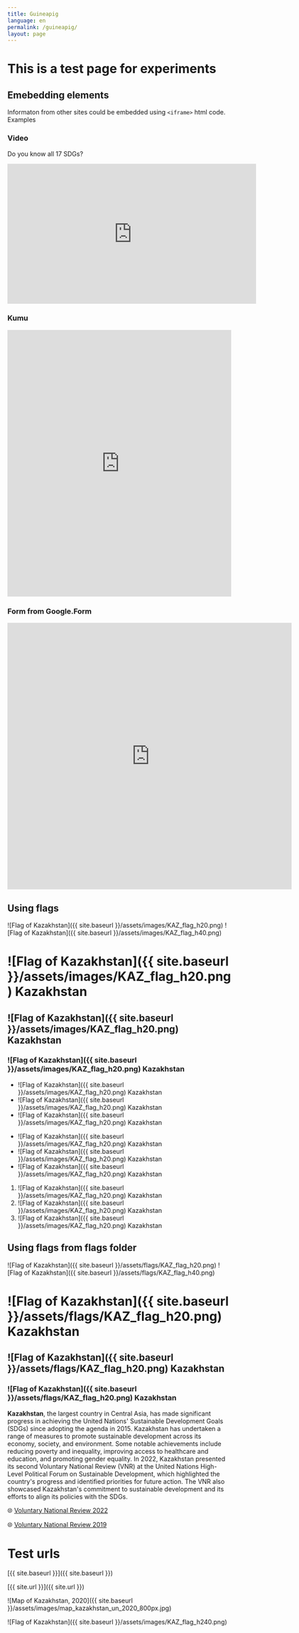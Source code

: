 ```yaml
---
title: Guineapig
language: en
permalink: /guineapig/
layout: page
---
```


# This is a test page for experiments

## Emebedding elements 
Informaton from other sites could be embedded using ```<iframe>``` html code. Examples 


### Video 
Do you know all 17 SDGs?
<iframe width="560" height="315" src="https://www.youtube.com/embed/0XTBYMfZyrM?si=d13iMiBDpsBhxgHq" title="YouTube video player" frameborder="0" allow="accelerometer; autoplay; clipboard-write; encrypted-media; gyroscope; picture-in-picture; web-share" allowfullscreen></iframe>

### Kumu
<iframe src="https://embed.kumu.io/d376984a933c24dd474cd90ed7d0bc99" width="100%" height="600" frameborder="0"></iframe>

### Form from Google.Form
<iframe src="https://docs.google.com/forms/d/e/1FAIpQLSdFTF6OgU8IPWWzpyLm1h6SnkGiIbXrYZ-z3Mh9VKolBUyoTA/viewform?embedded=true" width="640" height="600" frameborder="0" marginheight="0" marginwidth="0">Loading…</iframe>



## Using flags 

![Flag of Kazakhstan]({{ site.baseurl }}/assets/images/KAZ_flag_h20.png)
![Flag of Kazakhstan]({{ site.baseurl }}/assets/images/KAZ_flag_h40.png)
# ![Flag of Kazakhstan]({{ site.baseurl }}/assets/images/KAZ_flag_h20.png) Kazakhstan
## ![Flag of Kazakhstan]({{ site.baseurl }}/assets/images/KAZ_flag_h20.png) Kazakhstan
### ![Flag of Kazakhstan]({{ site.baseurl }}/assets/images/KAZ_flag_h20.png) Kazakhstan


* ![Flag of Kazakhstan]({{ site.baseurl }}/assets/images/KAZ_flag_h20.png) Kazakhstan
* ![Flag of Kazakhstan]({{ site.baseurl }}/assets/images/KAZ_flag_h20.png) Kazakhstan
* ![Flag of Kazakhstan]({{ site.baseurl }}/assets/images/KAZ_flag_h20.png) Kazakhstan


- ![Flag of Kazakhstan]({{ site.baseurl }}/assets/images/KAZ_flag_h20.png) Kazakhstan
- ![Flag of Kazakhstan]({{ site.baseurl }}/assets/images/KAZ_flag_h20.png) Kazakhstan
- ![Flag of Kazakhstan]({{ site.baseurl }}/assets/images/KAZ_flag_h20.png) Kazakhstan


1. ![Flag of Kazakhstan]({{ site.baseurl }}/assets/images/KAZ_flag_h20.png) Kazakhstan
2. ![Flag of Kazakhstan]({{ site.baseurl }}/assets/images/KAZ_flag_h20.png) Kazakhstan
3. ![Flag of Kazakhstan]({{ site.baseurl }}/assets/images/KAZ_flag_h20.png) Kazakhstan


## Using flags from flags folder 

![Flag of Kazakhstan]({{ site.baseurl }}/assets/flags/KAZ_flag_h20.png)
![Flag of Kazakhstan]({{ site.baseurl }}/assets/flags/KAZ_flag_h40.png)
# ![Flag of Kazakhstan]({{ site.baseurl }}/assets/flags/KAZ_flag_h20.png) Kazakhstan
## ![Flag of Kazakhstan]({{ site.baseurl }}/assets/flags/KAZ_flag_h20.png) Kazakhstan
### ![Flag of Kazakhstan]({{ site.baseurl }}/assets/flags/KAZ_flag_h20.png) Kazakhstan




**Kazakhstan**, the largest country in Central Asia, has made significant progress in achieving the United Nations' Sustainable Development Goals (SDGs) since adopting the agenda in 2015. Kazakhstan has undertaken a range of measures to promote sustainable development across its economy, society, and environment. Some notable achievements include reducing poverty and inequality, improving access to healthcare and education, and promoting gender equality. In 2022, Kazakhstan presented its second Voluntary National Review (VNR) at the United Nations High-Level Political Forum on Sustainable Development, which highlighted the country's progress and identified priorities for future action. The VNR also showcased Kazakhstan's commitment to sustainable development and its efforts to align its policies with the SDGs.

🌐 [Voluntary National Review 2022](https://hlpf.un.org/countries/kazakhstan/voluntary-national-review-2022)

🌐 [Voluntary National Review 2019](https://hlpf.un.org/countries/kazakhstan/voluntary-national-review-2019)


# Test urls
[{{ site.baseurl }}]({{ site.baseurl }})

[{{ site.url }}]({{ site.url }})






![Map of Kazakhstan, 2020]({{ site.baseurl }}/assets/images/map_kazakhstan_un_2020_800px.jpg)

![Flag of Kazakhstan]({{ site.baseurl }}/assets/images/KAZ_flag_h240.png)
